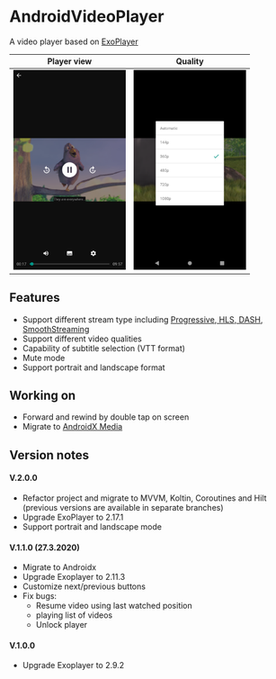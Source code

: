 # AndroidVideoPlayer
A video player based on [ExoPlayer](https://github.com/google/ExoPlayer)

Player view | Quality
:-------------------------:|:-------------------------:
<img src="https://github.com/ArezooNazer/AndroidVideoPlayer/blob/master/demo/Screenshot_20220328_194400.png" width=200/> | <img src="https://github.com/ArezooNazer/AndroidVideoPlayer/blob/master/demo/Screenshot_20220328_194324.png" width=200/>

## Features
 - Support different stream type including [Progressive, HLS, DASH, SmoothStreaming](https://exoplayer.dev/media-sources.html)
 - Support different video qualities
 - Capability of subtitle selection (VTT format)
 - Mute mode
 - Support portrait and landscape format

## Working on
- Forward and rewind by double tap on screen
- Migrate to [AndroidX Media](https://github.com/androidx/media)

## Version notes

#### V.2.0.0
- Refactor project and migrate to MVVM, Koltin, Coroutines and Hilt (previous versions are available in separate branches)
- Upgrade ExoPlayer to 2.17.1 
- Support portrait and landscape mode

#### V.1.1.0 (27.3.2020)
- Migrate to Androidx
- Upgrade Exoplayer to 2.11.3
- Customize next/previous buttons
- Fix bugs:
    - Resume video using last watched position
    - playing list of videos
    - Unlock player

#### V.1.0.0
- Upgrade Exoplayer to 2.9.2
